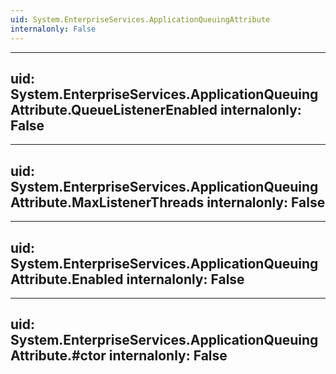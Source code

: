 ```yaml
---
uid: System.EnterpriseServices.ApplicationQueuingAttribute
internalonly: False
---
```


---
uid: System.EnterpriseServices.ApplicationQueuingAttribute.QueueListenerEnabled
internalonly: False
---

---
uid: System.EnterpriseServices.ApplicationQueuingAttribute.MaxListenerThreads
internalonly: False
---

---
uid: System.EnterpriseServices.ApplicationQueuingAttribute.Enabled
internalonly: False
---

---
uid: System.EnterpriseServices.ApplicationQueuingAttribute.#ctor
internalonly: False
---

